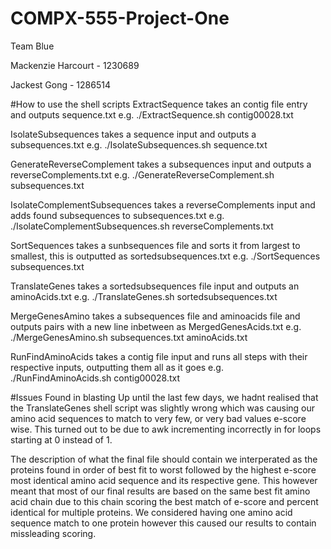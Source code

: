 # COMPX-555-Project-One
Team Blue

Mackenzie Harcourt - 1230689

Jackest Gong - 1286514

#How to use the shell scripts
ExtractSequence takes an contig file entry and outputs sequence.txt
	e.g. ./ExtractSequence.sh contig00028.txt
	
IsolateSubsequences takes a sequence input and outputs a subsequences.txt
	e.g. ./IsolateSubsequences.sh sequence.txt
	
GenerateReverseComplement takes a subsequences input and outputs a reverseComplements.txt
	e.g. ./GenerateReverseComplement.sh subsequences.txt
	
IsolateComplementSubsequences takes a reverseComplements input and adds found subsequences to subsequences.txt
	e.g. ./IsolateComplementSubsequences.sh reverseComplements.txt
	
SortSequences takes a sunbsequences file and sorts it from largest to smallest, this is outputted as sortedsubsequences.txt
	e.g. ./SortSequences subsequences.txt
	
TranslateGenes takes a sortedsubsequences file input and outputs an aminoAcids.txt
	e.g. ./TranslateGenes.sh sortedsubsequences.txt
	
MergeGenesAmino takes a subsequences file and aminoacids file and outputs pairs with a new line inbetween as MergedGenesAcids.txt
	e.g. ./MergeGenesAmino.sh subsequences.txt aminoAcids.txt
	
RunFindAminoAcids takes a contig file input and runs all steps with their respective inputs, outputting them all as it goes
	e.g. ./RunFindAminoAcids.sh contig00028.txt


#Issues Found in blasting
Up until the last few days, we hadnt realised that the TranslateGenes shell script was slightly wrong which was causing our
amino acid sequences to match to very few, or very bad values e-score wise. This turned out to be due to awk incrementing
incorrectly in for loops starting at 0 instead of 1.

The description of what the final file should contain we interperated as the proteins found in order of best fit to worst followed
by the highest e-score most identical amino acid sequence and its respective gene. This however meant that most of our final results
are based on the same best fit amino acid chain due to this chain scoring the best match of e-score and percent identical for multiple
proteins. We considered having one amino acid sequence match to one protein however this caused our results to contain missleading 
scoring.